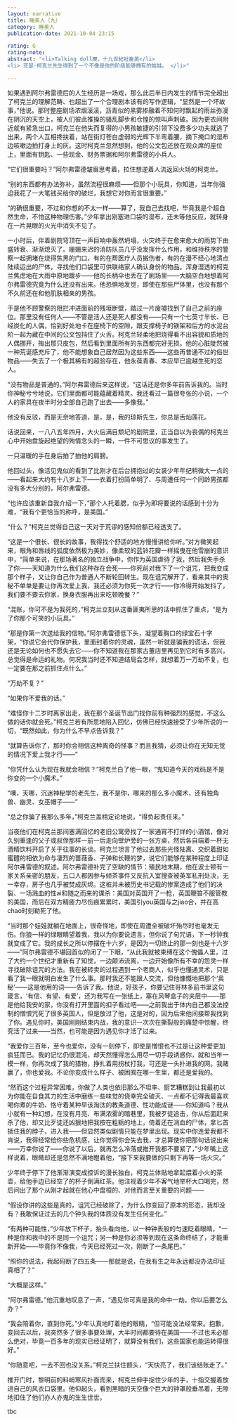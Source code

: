 ```yaml
---
layout: narrative
title: 睡美人（九）
category: 睡美人
publication-date: 2021-10-04 23:15

rating: G
rating-note:
abstract: "<li>Talking doll梗，十九世紀社畜英</li>
<li> 亚瑟·柯克兰先生得到了一个不像是他的阶级能够拥有的娃娃。 </li>"

---
```


如果遇到阿尔弗雷德后的人生经历是一场戏，那么此后半日内发生的情节完全超出了柯克兰的理解范畴、也超出了一个合理剧本该有的写作逻辑，“显然是一个坏故事，”他说。那时整座剧场浓烟滚滚，沥青似的黑雾掺融着不知何时飘起的雨丝弥漫在阴沉的天空上，被人们彼此推搡的骚乱脚步和仓惶的惊叫声刺破。因为更衣间附近就有紧急出口，柯克兰在他失而复得的小男孩敏捷的引领下没费多少功夫就逃了出来，两个人互相搀扶着，站在街灯苍白虚弱的光辉下半弯着腰，摘下掩口的湿布边咳嗽边拍打身上的灰。这时柯克兰忽然想到，他的公文包还放在观众席的座位上，里面有钥匙、一些现金、财务票据和阿尔弗雷德的小兵人。

“它们很重要吗？”阿尔弗雷德皱眉思考着，拉住想逆着人流返回火场的柯克兰。

“别的东西都有办法弥补，虽然流程很麻烦——但那个小玩具，你知道，当年你强迫我花了一大笔钱买给你的破烂，我想它对你而言很重要。”

“的确很重要，不过和你想的不太一样——算了，我自己去找吧，毕竟我是个超自然生命，不怕这种物理伤害。”少年拿出刚塞进口袋的湿布，还未等他反应，就转身在一片晃眼的火光中消失不见了。

一小时后，伴着剧院穹顶在一声巨响中轰然坍塌，火灾终于在愈来愈大的雨势下由盛转衰、渐渐熄灭了。姗姗来迟的消防队员几乎没发挥什么作用，和维持秩序的警察一起拥堵在烧得焦黑的门口，有的在帮医疗人员搬伤者，有的在漫不经心地清点陆续运出的尸体，寻找他们口袋里可供联络家人确认身份的物品。浑身湿透的柯克兰焦虑地在大雨中原地踱步——他的长柄伞也丢在了剧场里——大脑空白地想着阿尔弗雷德究竟为什么还没有出来。他恐惧地发觉，即使在那些尸体里，也没有那个不久前还在和他肌肤相亲的男孩。

于是他不顾警察的阻拦冲进面前的残垣断壁，踏过一片废墟找到了自己之前的座位。那里没有任何人——不管是活人还是死人都没有——只有一个七英寸半长、已经炭化的人偶，恰到好处地卡在座椅下的空隙，跟支撑椅子的铁架和后方的水泥台阶一起为藏在中间的公文包挡住了火舌。柯克兰轻柔地把烧得看不出容貌和质地的人偶挪开，掏出那只皮包，然后看到里面所有的东西都完好无损。他的心脏陡然被一种荒诞感充斥了，他不能想象自己居然因为这些东西——这些再普通不过的俗世物品——失去了一个极其稀有的超验存在，他永葆青春、本应早已逾越生死的恋人。

“没有物品是普通的。”阿尔弗雷德后来这样说，“这话还是你多年前告诉我的。当时你神秘兮兮地说，它们里面都可能蕴藏着精灵。我还看过一篇很夸张的小说，一个人的家具在夜半时分全部自己跑了出去——多像我。”

他没有反驳，而是无奈地答道，是，是，我的琼斯先生，你总是舌灿莲花。

话说回来，一八八五年四月，大火后满目颓圮的剧院里，正当自以为丧偶的柯克兰心中开始盘旋起绝望的殉情念头的一瞬，一件不可思议的事发生了。

一只温暖的手在身后拍了拍他的肩膀。

他回过头，像活见鬼似的看到了比刚才在后台拥抱过的女装少年年纪稍微大一点的——看起来大约有十八岁上下——衣着打扮简单明了、与周遭任何一个同龄男孩都没有多大分别的，阿尔弗雷德。

“也许应该重新自我介绍一下，”那个人托着腮，似乎为即将要说的话感到十分为难，“我有个更恰当的称呼，是美国。”

“什么？”柯克兰觉得自己这一天对于荒谬的感知份额已经透支了。

“这是一个很长、很长的故事，我得找个舒适的地方慢慢讲给你听。”对方微笑起来，眼角和唇线的弧度依然极为美妙，像柔软的蓝铃花瓣一样摇曳在他雪崩的意识中，“简单来说，在那场著名的独立战争中，你作为英国虐待了我，然后我失手杀了你——天知道为什么我们这种存在会死——你死前对我下了一个诅咒，把我变成那个样子，又让你自己作为普通人不断轮回转生。现在诅咒解开了，看来其中的奥秘不单单是要让你再次爱上我，我还必须为你死一次才行——你冷得开始发抖了，我们要不要去你家，换身衣服再出来吃顿晚餐？”

“混账，你可不是为我死的，”柯克兰立刻从这番匪夷所思的话中抓住了重点，“是为了你那个可笑的小玩具。”

“那是你第一次送给我的信物。”阿尔弗雷德低下头，凝望着胸口的绿宝石十字架，“你说它会代你保护我，里面封着你的灵魂，虽然一听就是骗我的谎话，但我还是无论如何也不愿失去它——你不知道我在那家古董店里再见到它时有多高兴，总觉得是命运的礼物。何况我当时还不知道结局会怎样，就想着万一万劫不复，也一定要在那之前抓住点什么。”

“万劫不复？”

“如果你不爱我的话。”

“难怪你十二岁时离家出走，我在那个圣诞节出门找你前有种强烈的感觉，不这么做的话你就会死。”柯克兰若有所思地陷入回忆，仿佛已经快速接受了少年所说的一切，“既然如此，你为什么不早点告诉我？”

“就算告诉你了，那时你会相信这种离奇的怪事？而且我猜，必须让你在无知无觉的情况下爱上我才行——”

“你凭什么认为现在我就会相信？”柯克兰白了他一眼，“鬼知道今天的戏码是不是你变的一个小魔术。”

“噢，天哪，沉迷神秘学的老先生，我不是你，哪来的那么多小魔术，还有独角兽、幽灵、女巫帽子——”

“总之你骗了我那么多年，”柯克兰盖棺定论地说，“得负起责任来。”

当夜他们在柯克兰那间塞满回忆的老旧公寓旁找了一家通宵不打烊的小酒馆，像对久别重逢的父子或叔侄那样一前一后走向壁炉旁的一张方桌，然后各自端着一杯无酒精饮料开启了关于往事的长谈。柯克兰坦言了他过去那些光怪陆离、交织着甜如蜜醴的相依为命与凄烈的蔷薇香、子弹和长鞭的梦，说它们能够在某种程度上印证阿尔弗雷德的叙述。阿尔弗雷德补完了空缺的情节：殖民地末期，他在波士顿有一家关系亲密的朋友，五口人都因参与倾茶事件又反抗入室搜查被英军私刑处决，无一幸存，房子也几乎被焚成灰烬。这桩并未被历史书记载的惨案造成了他们的决裂、一场溅血的性ai和随之而来的谋杀：美国对英国开了一枪，英国鞭笞不服管教的美国，而后在双方精疲力尽伤痕累累时，美国引you英国与之jiao合，并在高chao时刻勒死了他。

“当时那个娃娃就躺在地面上，很奇怪地，即使在周遭全被破坏殆尽时也毫发无伤。你狼一样的绿眼睛望着我，我以为你要说遗言，但你说了句咒语，下一秒钟我就变成了它。我的成长之所以停摆在十六岁，是因为一切终止的那一刻也是十六岁——”阿尔弗雷德不堪回首似的闭了一下眼，“从此我就被束缚在这个傀儡人里，过了大约一个世纪才重新有了知觉，一边颠沛流离，一边开始像所有不幸的怨灵一样寻找破除诅咒的方法。我在被转卖的过程遇到一个老商人，似乎也懂通灵术，只是看了我一眼就明白发生了什么事。那时我还不能跟人交流，但他慷慨地把那个‘奥秘’——这是他用的词——告诉了我。他说，好孩子，你要记住哥林多前书里这句箴言，‘有信、有望、有爱’，还为我写在一张纸上，塞在风琴盒子的夹层中——那是他给我安的家，你没有打开里面的扣子看过吧——之前我出于体内自己都没法控制的憎恨咒死了很多英国人，但是放过了他，这是对的，因为后来他间接帮我找到了你。遇见你时，美国刚刚结束内战，我的意识一次次在撕裂般的痛楚中惊醒，终究活了过来——当然，也可能是因为遇见你才活了过来。

“我爱你三百年，至今也爱你，没有一刻停下，即使是憎恨也不过是让这种爱更加疯狂而已。我的记忆仍很混沌，却天然懂得怎么用尽一切手段诱惑你，就和当年一模一样，你再次成了我的猎物，挣扎着用拐杖打我，可还是一头扑进我的网。我赌赢了，你也爱我。不论你变成什么样子、被困囿在哪一生里，都还是爱我的。

“然而这个过程异常困难，你做了人类也依旧那么不坦率、厨艺糟糕到让我最初以为你能在自食其力的生活中磨练一些味觉的侥幸完全破灭、一点都不记得我最喜欢喝你煮的牛奶、恪守着某种早该淘汰的教条道德、性功能成谜——你知道吗？我从小就有一种幻想，在没有月亮、布满浓雾的暗巷里，我被歹徒追击，你从后面赶来杀了他，却又比歹徒还凶狠地把我按在粗粝的地上，倚着还在淌血的尸体，拿匕首抵住我的脖子，进入我——但显然类似剧情只能在梦里出现。现实中你连爱我都不肯说，我得经常给你些危机感，让你觉得你会失去我，才总算使你把那句话说出来——万幸你说了——你说了以后，就再怎么冷落或推开我都不要紧了，”少年嘴上这样说着，眼睛却还是忽然不满地瞪着他，“接下来我要做的只剩下再等一场火灾。”

少年终于停下了他渐渐演变成控诉的漫长独白，柯克兰体贴地拿起煨着小火的茶壶，给他手边已经空了的杯子倒满红茶。他注视着少年不客气地举杯大口喝完，然后问出了那个从刚才起就在他心中盘桓的、对他而言至关重要的问题——

“假设你讲的这些是真的，诅咒已经破除了，为什么你变回了原本的形态，我却没有？我敢保证过去的几个钟头我的体质没有发生任何变化。”

“有两种可能性，”少年放下杯子，抬头看向他，以一种钟表般的匀速眨着眼睛，“一种是你和我中的不是同一个诅咒；另一种是你必须等到现在这条命终结了，才能重新开始——毕竟你不像我，今天已经死过一次，刚断了一条尾巴。”

“照你的说法，我起码断了四五条——那就是说，在我有生之年永远都没办法印证真相了？”

“大概是这样。”

“阿尔弗雷德。”他沉重地叹息了一声，“遇见你可真是我的命中一劫。你以后要怎么办？”

“我会陪着你，直到你死。”少年认真地盯着他的眼睛，“但可能没法经常来。抱歉，变回去以后，我突然多了很多事要处理，大半时间都要待在美国——不过也未必那么绝对，毕竟一百多年的现实已经证明了，就算没有我们，这些国家也能运转得很好。”

“你随意吧，一去不回也没关系。”柯克兰扶住额头，“天快亮了，我们该结账走了。”

推开门时，黎明前的料峭寒风扑面而来，柯克兰伸手捉住少年的手，十指交握着放进自己的风衣口袋里。他仰起头，看到黑暗的天空像个巨大的钟罩般垂吊着，无隙地扣住了他们亦人亦鬼的生生世世。

tbc
